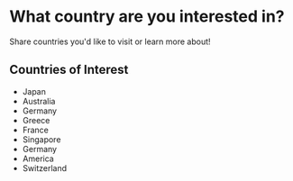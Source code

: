 # What country are you interested in?

Share countries you'd like to visit or learn more about!

## Countries of Interest
- Japan
- Australia
- Germany
- Greece
- France
- Singapore
- Germany
- America
- Switzerland
